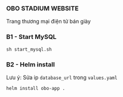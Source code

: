 ### OBO STADIUM WEBSITE

Trang thương mại điện tử bán giày

### B1 - Start MySQL

```shell
sh start_mysql.sh
```

### B2 - Helm install

Lưu ý: Sửa ip `database_url` trong `values.yaml`

```shell
helm install obo-app .
```